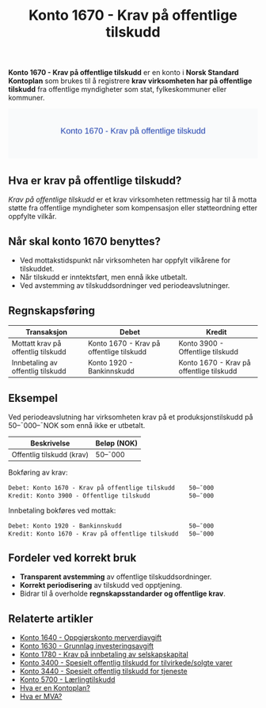 ﻿---
title: "Konto 1670 - Krav på offentlige tilskudd"
seoTitle: "1670-krav-pa-offentlige-tilskudd"
meta_description: '**Konto 1670 - Krav på offentlige tilskudd** er en konto i **Norsk Standard Kontoplan** som brukes til å registrere **krav virksomheten har på offentlige til...'
slug: 1670-krav-pa-offentlige-tilskudd
type: blog
layout: pages/single
---

**Konto 1670 - Krav på offentlige tilskudd** er en konto i **Norsk Standard Kontoplan** som brukes til å registrere **krav virksomheten har på offentlige tilskudd** fra offentlige myndigheter som stat, fylkeskommuner eller kommuner.

![Illustrasjon av konto 1670 Krav på offentlige tilskudd](1670-krav-pa-offentlige-tilskudd-image.svg)

## Hva er krav på offentlige tilskudd?

*Krav på offentlige tilskudd* er et krav virksomheten rettmessig har til å motta støtte fra offentlige myndigheter som kompensasjon eller støtteordning etter oppfylte vilkår.

## Når skal konto 1670 benyttes?

* Ved mottakstidspunkt når virksomheten har oppfylt vilkårene for tilskuddet.
* Når tilskudd er inntektsført, men ennå ikke utbetalt.
* Ved avstemming av tilskuddsordninger ved periodeavslutninger.

## Regnskapsføring

| Transaksjon                              | Debet                                   | Kredit                                 |
|------------------------------------------|-----------------------------------------|----------------------------------------|
| Mottatt krav på offentlig tilskudd       | Konto 1670 - Krav på offentlige tilskudd| Konto 3900 - Offentlige tilskudd       |
| Innbetaling av offentlig tilskudd        | Konto 1920 - Bankinnskudd               | Konto 1670 - Krav på offentlige tilskudd|

## Eksempel

Ved periodeavslutning har virksomheten krav på et produksjonstilskudd på 50–¯000–¯NOK som ennå ikke er utbetalt.

| Beskrivelse                | Beløp (NOK) |
|----------------------------|-------------|
| Offentlig tilskudd (krav)  | 50–¯000      |

Bokføring av krav:

```plaintext
Debet: Konto 1670 - Krav på offentlige tilskudd    50–¯000
Kredit: Konto 3900 - Offentlige tilskudd           50–¯000
```

Innbetaling bokføres ved mottak:

```plaintext
Debet: Konto 1920 - Bankinnskudd                   50–¯000
Kredit: Konto 1670 - Krav på offentlige tilskudd   50–¯000
```

## Fordeler ved korrekt bruk

* **Transparent avstemming** av offentlige tilskuddsordninger.
* **Korrekt periodisering** av tilskudd ved opptjening.
* Bidrar til å overholde **regnskapsstandarder og offentlige krav**.

## Relaterte artikler

* [Konto 1640 - Oppgjørskonto merverdiavgift](/blogs/kontoplan/1640-oppgjorskonto-merverdiavgift "Konto 1640 - Oppgjørskonto merverdiavgift")
* [Konto 1630 - Grunnlag investeringsavgift](/blogs/kontoplan/1630-grunnlag-investeringsavgift "Konto 1630 - Grunnlag investeringsavgift")
* [Konto 1780 - Krav på innbetaling av selskapskapital](/blogs/kontoplan/1780-krav-pa-innbetaling-av-selskapskapital "Konto 1780 - Krav på innbetaling av selskapskapital: Regnskapsføring av krav på innbetaling av selskapskapital")
* [Konto 3400 - Spesielt offentlig tilskudd for tilvirkede/solgte varer](/blogs/kontoplan/3400-spesielt-offentlig-tilskudd-for-tilv-solgte-varer "Konto 3400 - Spesielt offentlig tilskudd for tilvirkede/solgte varer")
* [Konto 3440 - Spesielt offentlig tilskudd for tjeneste](/blogs/kontoplan/3440-spesielt-offentlig-tilskudd-for-tjeneste "Konto 3440 - Spesielt offentlig tilskudd for tjeneste")
* [Konto 5700 - Lærlingtilskudd](/blogs/kontoplan/5700-laerlingtilskudd "Konto 5700 - Lærlingtilskudd: Regnskapsføring av lærlingtilskudd")
* [Hva er en Kontoplan?](/blogs/regnskap/hva-er-kontoplan "Hva er en Kontoplan? Komplett Guide til Kontoplaner i Norsk Regnskap")
* [Hva er MVA?](/blogs/regnskap/hva-er-moms-mva "Hva er MVA? MVA-regnskapsføring og merverdiavgift")






